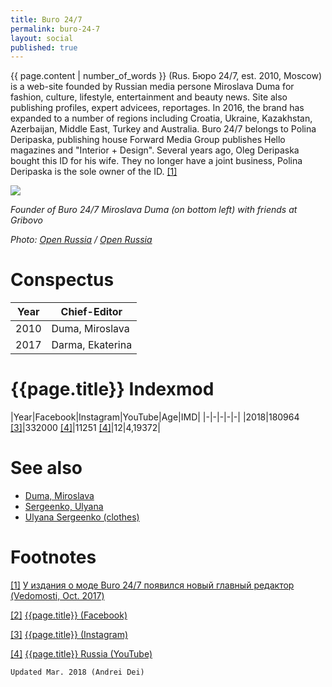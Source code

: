 ```yaml
---
title: Buro 24/7
permalink: buro-24-7
layout: social
published: true
---
```

{{ page.content | number_of_words }} (Rus. Бюро 24/7, est. 2010, Moscow) is a web-site founded by Russian media persone Miroslava Duma for fashion, culture, lifestyle, entertainment and beauty news. Site also publishing profiles, expert advicees, reportages. In 2016, the brand has expanded to a number of regions including Croatia, Ukraine, Kazakhstan, Azerbaijan, Middle East, Turkey and Australia. Buro 24/7 belongs to Polina Deripaska, publishing house Forward Media Group publishes Hello magazines and "Interior + Design". Several years ago, Oleg Deripaska bought this ID for his wife. They no longer have a joint business, Polina Deripaska is the sole owner of the ID. <span id="a1">[\[1\]](#f1)</span>

![](https://cdn.openrussia.org/media/content/main@2x/2017-03-08_20-36-04__b41e3694-0425-11e7-a975-06f7ed071225.jpg)

*Founder of Buro 24/7 Miroslava Duma (on bottom left) with friends at Gribovo*

*Photo: [Open Russia](open-russia) / [Open Russia](open-russia)*

# Conspectus

|Year|Chief-Editor|
|----|---|
|2010|Duma, Miroslava|
|2017|Darma, Ekaterina|

# {{page.title}} Indexmod

|Year|Facebook|Instagram|YouTube|Age|IMD|
|-|-|-|-|-|
|2018|180964 <span id="a3">[\[3\]](#f3)</span>|332000 <span id="a4">[\[4\]](#f4)</span>|11251 <span id="a4">[\[4\]](#f4)</span>|12|4,19372|


# See also

+ [Duma, Miroslava](duma-miroslava)
+ [Sergeenko, Ulyana](sergeenko-ulyana)
+ [Ulyana Sergeenko (clothes)](ulyana-sergeenko-clothes)


# Footnotes

[[1]](#a1) <span id="f1"></span> [У издания о моде Buro 24/7 появился новый главный редактор (Vedomosti, Oct. 2017)](https://www.vedomosti.ru/technology/news/2017/10/30/739822-buro-247)

[[2]](#a2) <span id="f2"></span> [{{page.title}} (Facebook)](https://www.facebook.com/Buro247/)

[[3]](#a3) <span id="f3"></span> [{{page.title}} (Instagram)](https://www.instagram.com/buro247ru/?hl=ru)

[[4]](#a4) <span id="f4"></span> [{{page.title}} Russia (YouTube)](https://www.youtube.com/channel/UCE0w0Nyu7XjBSoF9o1LBDLA/about)

`Updated Mar. 2018 (Andrei Dei)`
